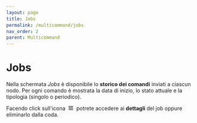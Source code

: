 ```yaml
---
layout: page
title: Jobs
permalink: /multicommand/jobs
nav_order: 2
parent: Multicommand
---
```


# Jobs

Nella schermata *Jobs* è disponibile lo **storico dei comandi** inviati a ciascun nodo. Per ogni comando è mostrata la data di inizio, lo stato attuale e la tipologia (singolo o periodico).

Facendo click sull'icona <img src="/assets/img/icons/bars.jpg" width="12" style="margin-left: 5px; margin-right: 5px;" alt="burgericon menu" /> potrete accedere ai **dettagli** del job oppure eliminarlo dalla coda.
